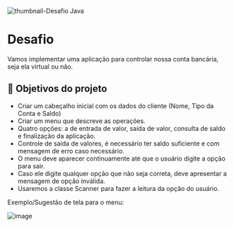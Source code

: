 ![thumbnail-Desafio Java](https://user-images.githubusercontent.com/66698429/218160231-11c3a759-711e-484d-a856-b5977b065ec6.png)


# Desafio


Vamos implementar uma aplicação para controlar nossa conta bancária, seja ela virtual ou não. 

## 🔨 Objetivos do projeto

- Criar um cabeçalho inicial com os dados do cliente (Nome, Tipo da Conta e Saldo)
- Criar um menu que descreve as operações. 
- Quatro opções: a de entrada de valor, saída de valor, consulta de saldo e finalização da aplicação.
- Controle de saída de valores, é necessário ter saldo suficiente e com mensagem de erro caso necessário.
- O menu deve aparecer continuamente até que o usuário digite a opção para sair.
- Caso ele digite qualquer opção que não seja correta, deve apresentar a mensagem de opção inválida.
- Usaremos a classe Scanner para fazer a leitura da opção do usuário.
<p></p>

Exemplo/Sugestão de tela para o menu: 

<p></p>

![image](https://user-images.githubusercontent.com/66698429/218162389-1b68a232-e91b-44ba-b7b3-317920d69ee1.png)
